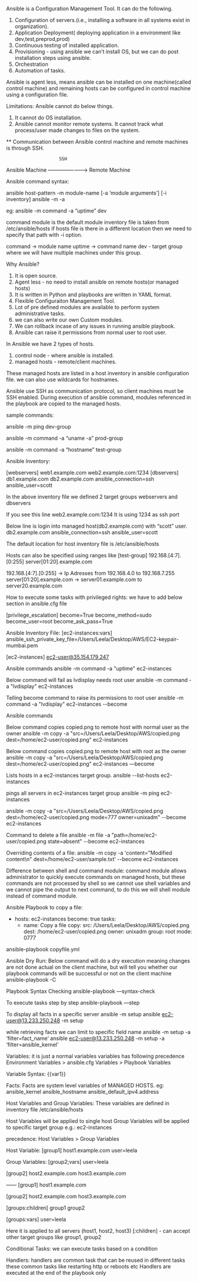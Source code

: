 Ansible is a Configuration Management Tool.
It can do the following.
1. Configuration of servers.(i.e., installing a software in all systems exist in organization).
2. Application Deployment( deploying application in a environment like dev,test,preprod,prod)
3. Continuous testing of installed application.
4. Provisioning - using ansible we can’t install OS, but we can do post installation steps using ansible.
5. Orchestration 
6. Automation of tasks.

Ansible is agent less, means ansible can be installed on one machine(called control machine) and remaining hosts can be configured in control machine using a configuration file. 

Limitations:
Ansible cannot do below things.
1. It cannot do OS installation.
2. Ansible cannot monitor remote systems.
   It cannot track what process/user made changes to files on the system.

** Communication between Ansible control machine and remote machines is through SSH.

                        SSH
Ansible Machine      ————————>      Remote Machine

Ansible command syntax:

ansible host-pattern -m module-name [-a ‘module arguments’] [-i inventory]
ansible -m <module-name> -a <command-name> <target-server-group>

eg: ansible -m command -a “uptime” dev

command module is the default module
inventory file is taken from /etc/ansible/hosts
if hosts file is there in a different location then we need to specify that path with -i option.

command -> module name
uptime -> command name 
dev - target group where we will have multiple machines under this group.

Why Ansible?
1. It is open source.
2. Agent less - no need to install ansible on remote hosts(or managed hosts)
3. It is written in Python and playbooks are written in YAML format.
4. Flexible Configuraiton Management Tool.
5. Lot of pre defined modules are available to perform system administrative tasks.
6. we can also write our own Custom modules.
7. We can rollback incase of any issues in running ansible playbook.
8. Ansible can raise it permissions from normal user to root user.

In Ansible we have 2 types of hosts.
1. control node - where ansible is installed.
2. managed hosts - remote/client machines.

These managed hosts are listed in a host inventory in ansible configuration file.
we can also use wildcards for hostnames.

Ansible use SSH as communication protocol, so client machines must be SSH enabled.
During execution of ansible command, modules referenced in the playbook are copied to the managed hosts.


sample commands:

ansible -m ping dev-group

ansible -m command -a “uname -a” prod-group

ansible -m command -a “hostname” test-group

Ansible Inventory:

[webservers]
web1.example.com
web2.example.com:1234
[dbservers]
db1.example.com
db2.example.com ansible_connection=ssh ansible_user=scott


In the above inventory file 
we defined 2 target groups 
webservers and dbservers

If you see this line
web2.example.com:1234
It is using 1234 as ssh port 


Below line is login into managed host(db2.example.com) with “scott” user. 
db2.example.com ansible_connection=ssh ansible_user=scott

The default location for host inventory file is
/etc/ansible/hosts

Hosts can also be specified using ranges like
[test-group]
192.168.[4:7].[0:255]
server[01:20].example.com


192.168.[4:7].[0:255] -> Ip Adresses from 192.168.4.0 to 192.168.7.255
server[01:20].example.com -> server01.example.com to server20.example.com


How to execute some tasks with privileged rights:
we have to add below section in ansible.cfg file

[privilege_escalation]
become=True
become_method=sudo
become_user=root
become_ask_pass=True


Ansible Inventory File:
[ec2-instances:vars]
ansible_ssh_private_key_file=/Users/Leela/Desktop/AWS/EC2-keypair-mumbai.pem

[ec2-instances]
ec2-user@35.154.179.247 

Ansible commands
ansible -m command -a "uptime" ec2-instances

Below command will fail as lvdisplay needs root user
ansible -m command -a "lvdisplay" ec2-instances


Telling become command to raise its permissions to root user
ansible -m command -a "lvdisplay" ec2-instances --become

Ansible commands

Below command copies copied.png to remote host with normal user as the owner
ansible -m copy -a "src=/Users/Leela/Desktop/AWS/copied.png dest=/home/ec2-user/copied.png" ec2-instances

Below command copies copied.png to remote host with root as the owner
ansible -m copy -a "src=/Users/Leela/Desktop/AWS/copied.png dest=/home/ec2-user/copied.png" ec2-instances —become

Lists hosts in a ec2-instances target group.
ansible --list-hosts ec2-instances

pings all servers in ec2-instances target group
ansible -m ping ec2-instances


ansible -m copy -a "src=/Users/Leela/Desktop/AWS/copied.png dest=/home/ec2-user/copied.png mode=777 owner=unixadm" --become ec2-instances

Command to delete a file
ansible -m file -a "path=/home/ec2-user/copied.png state=absent" --become ec2-instances

Overriding contents of a file:
ansible -m copy -a 'content="Modified content\n" dest=/home/ec2-user/sample.txt' --become ec2-instances

Difference between shell and command module:
command module allows administrator to quickly  execute commands on managed hosts, but these commands are not processed by shell so we cannot use shell variables and we cannot pipe the output to next command, to do this we will shell module instead of command module.

Ansible Playbook to copy a file:

- hosts: ec2-instances
  become: true
  tasks:
    - name: Copy a file
      copy:
        src: /Users/Leela/Desktop/AWS/copied.png
        dest: /home/ec2-user/copied.png
        owner: unixadm
        group: root
        mode: 0777



ansible-playbook copyfile.yml


Ansible Dry Run:
Below command will do a dry execution meaning changes are not done actual on the client machine, but will tell you whether our playbook commands will be successful or not on the client machine
ansible-playbook -C <yaml-file>


Playbook Syntax Checking
ansible-playbook —syntax-check <yaml-file>

To execute tasks step by step
ansible-playbook —step <yaml-file>



To display all facts in a specific server
ansible <server-name> -m setup
ansible ec2-user@13.233.250.248 -m setup

while retrieving facts we can limit to specific field name
ansible <server-name> -m setup -a ‘filter=fact_name’
ansible ec2-user@13.233.250.248 -m setup -a ‘filter=ansible_kernel’

Variables:
it is just a normal variables
variables has following precedence
Environment Variables > ansible.cfg Variables > Playbook Variables

Variable Syntax:
{{var1}}

Facts:
Facts are system level variables of MANAGED HOSTS.
eg:
ansible_kernel
ansible_hostname
ansible_default_ipv4.address


Host Variables and Group Variables:
These variables are defined in inventory file /etc/ansible/hosts

Host Variables will be applied to single host
Group Variables will be applied to specific target group e.g.: ec2-instances

precedence:
Host Variables > Group Variables

Host Variable:
[group1]
host1.example.com user=leela

Group Variables:
[group2;vars]
user=leela

[group2]
host2.example.com
host3.example.com



——
[group1]
host1.example.com

[group2]
host2.example.com
host3.example.com

[groups:children]
group1
group2

[groups:vars]
user=leela

Here it is applied to all servers (host1, host2, host3)
[<group-name>:children] - can accept other target groups like group1, group2


Conditional Tasks:
we can execute tasks based on a condition

Handlers:
handlers are common task that can be reused in different tasks
these common tasks like restarting http or reboots etc
Handlers are executed at the end of the playbook only
